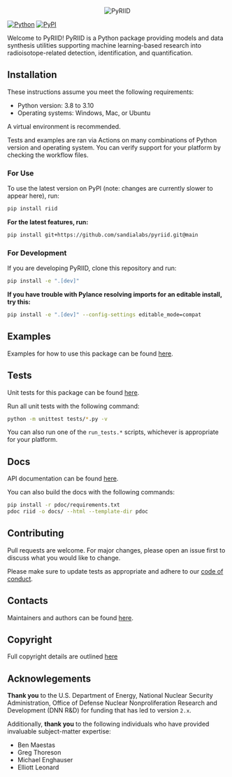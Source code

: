 <p align="center">
  <img src="https://user-images.githubusercontent.com/1079118/124811147-623bd280-df1f-11eb-9f3a-a4a5e6ec5f94.png" alt="PyRIID">
</p>

[![Python](https://img.shields.io/pypi/pyversions/riid)](https://badge.fury.io/py/riid)
[![PyPI](https://badge.fury.io/py/riid.svg)](https://badge.fury.io/py/riid)

Welcome to PyRIID! PyRIID is a Python package providing models and data synthesis utilities supporting machine learning-based research into radioisotope-related detection, identification, and quantification.

## Installation

These instructions assume you meet the following requirements:

- Python version: 3.8 to 3.10
- Operating systems: Windows, Mac, or Ubuntu

A virtual environment is recommended.

Tests and examples are ran via Actions on many combinations of Python version and operating system.
You can verify support for your platform by checking the workflow files.

### For Use

To use the latest version on PyPI (note: changes are currently slower to appear here), run:

```sh
pip install riid
```

**For the latest features, run:**

```sh
pip install git+https://github.com/sandialabs/pyriid.git@main
```

### For Development

If you are developing PyRIID, clone this repository and run:

```sh
pip install -e ".[dev]"
```

**If you have trouble with Pylance resolving imports for an editable install, try this:**

```sh
pip install -e ".[dev]" --config-settings editable_mode=compat
```

## Examples

Examples for how to use this package can be found [here](https://github.com/sandialabs/PyRIID/blob/main/examples).

## Tests

Unit tests for this package can be found [here](https://github.com/sandialabs/PyRIID/blob/main/tests).

Run all unit tests with the following command:

```sh
python -m unittest tests/*.py -v
```

You can also run one of the `run_tests.*` scripts, whichever is appropriate for your platform.

## Docs

API documentation can be found [here](https://sandialabs.github.io/PyRIID).

You can also build the docs with the following commands:

```sh
pip install -r pdoc/requirements.txt
pdoc riid -o docs/ --html --template-dir pdoc
```

## Contributing

Pull requests are welcome.
For major changes, please open an issue first to discuss what you would like to change.

Please make sure to update tests as appropriate and adhere to our [code of conduct](https://github.com/sandialabs/PyRIID/blob/main/CODE_OF_CONDUCT.md).

## Contacts

Maintainers and authors can be found [here](https://github.com/sandialabs/PyRIID/blob/main/pyproject.toml).

## Copyright

Full copyright details are outlined [here](https://github.com/sandialabs/PyRIID/blob/main/NOTICE.md)

## Acknowlegements

**Thank you** to the U.S. Department of Energy, National Nuclear Security Administration,
Office of Defense Nuclear Nonproliferation Research and Development (DNN R&D) for funding that has led to version `2.x`.

Additionally, **thank you** to the following individuals who have provided invaluable subject-matter expertise:

- Ben Maestas
- Greg Thoreson
- Michael Enghauser
- Elliott Leonard

